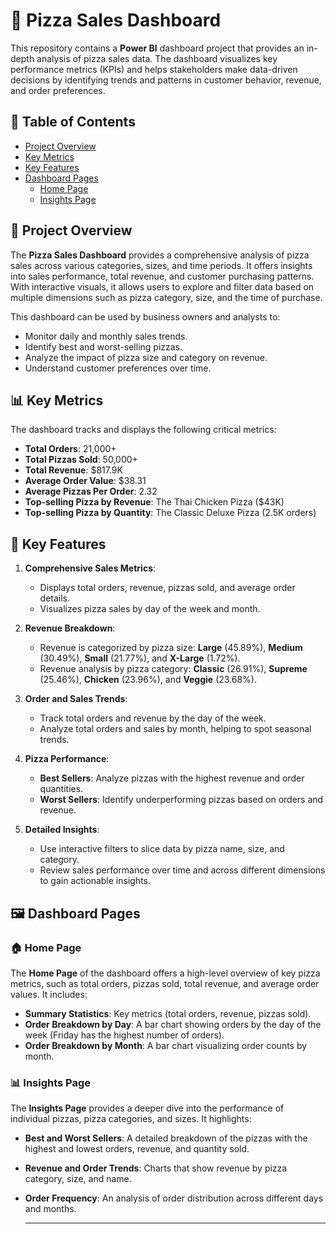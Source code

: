 # 🍕 Pizza Sales Dashboard

This repository contains a **Power BI** dashboard project that provides an in-depth analysis of pizza sales data. The dashboard visualizes key performance metrics (KPIs) and helps stakeholders make data-driven decisions by identifying trends and patterns in customer behavior, revenue, and order preferences.

## 📑 Table of Contents

- [Project Overview](#project-overview)
- [Key Metrics](#key-metrics)
- [Key Features](#key-features)
- [Dashboard Pages](#dashboard-pages)
  - [Home Page](#home-page)
  - [Insights Page](#insights-page)

## 📝 Project Overview

The **Pizza Sales Dashboard** provides a comprehensive analysis of pizza sales across various categories, sizes, and time periods. It offers insights into sales performance, total revenue, and customer purchasing patterns. With interactive visuals, it allows users to explore and filter data based on multiple dimensions such as pizza category, size, and the time of purchase.

This dashboard can be used by business owners and analysts to:

- Monitor daily and monthly sales trends.
- Identify best and worst-selling pizzas.
- Analyze the impact of pizza size and category on revenue.
- Understand customer preferences over time.

## 📊 Key Metrics

The dashboard tracks and displays the following critical metrics:

- **Total Orders**: 21,000+
- **Total Pizzas Sold**: 50,000+
- **Total Revenue**: $817.9K
- **Average Order Value**: $38.31
- **Average Pizzas Per Order**: 2.32
- **Top-selling Pizza by Revenue**: The Thai Chicken Pizza ($43K)
- **Top-selling Pizza by Quantity**: The Classic Deluxe Pizza (2.5K orders)

## 🔑 Key Features

1. **Comprehensive Sales Metrics**:
   - Displays total orders, revenue, pizzas sold, and average order details.
   - Visualizes pizza sales by day of the week and month.

2. **Revenue Breakdown**:
   - Revenue is categorized by pizza size: **Large** (45.89%), **Medium** (30.49%), **Small** (21.77%), and **X-Large** (1.72%).
   - Revenue analysis by pizza category: **Classic** (26.91%), **Supreme** (25.46%), **Chicken** (23.96%), and **Veggie** (23.68%).

3. **Order and Sales Trends**:
   - Track total orders and revenue by the day of the week.
   - Analyze total orders and sales by month, helping to spot seasonal trends.

4. **Pizza Performance**:
   - **Best Sellers**: Analyze pizzas with the highest revenue and order quantities.
   - **Worst Sellers**: Identify underperforming pizzas based on orders and revenue.

5. **Detailed Insights**:
   - Use interactive filters to slice data by pizza name, size, and category.
   - Review sales performance over time and across different dimensions to gain actionable insights.

## 🖼️ Dashboard Pages

### 🏠 Home Page

The **Home Page** of the dashboard offers a high-level overview of key pizza metrics, such as total orders, pizzas sold, total revenue, and average order values. It includes:

- **Summary Statistics**: Key metrics (total orders, revenue, pizzas sold).
- **Order Breakdown by Day**: A bar chart showing orders by the day of the week (Friday has the highest number of orders).
- **Order Breakdown by Month**: A bar chart visualizing order counts by month.

### 📊 Insights Page

The **Insights Page** provides a deeper dive into the performance of individual pizzas, pizza categories, and sizes. It highlights:

- **Best and Worst Sellers**: A detailed breakdown of the pizzas with the highest and lowest orders, revenue, and quantity sold.
- **Revenue and Order Trends**: Charts that show revenue by pizza category, size, and name.
- **Order Frequency**: An analysis of order distribution across different days and months.

  ---
